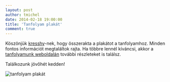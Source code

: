 ```yaml
---
layout: post
author: tmichel
date: 2014-02-18 19:00:00
title: 'Tanfolyam plakát'
comment: true
---
```


Köszönjük [kresshy](https://profile.sch.bme.hu/profile/show/uid/kresshy)-nek, hogy összerakta a plakátot a tanfolyamhoz.
Minden fontos információt megtaláltok rajta. Ha többre lennél kíváncsi, akkor a [tanfolyamunk weboldalán](http://kir-dev.github.io/tanfolyam/)
további részleteket is találsz.

Találkozunk jövőhét kedden!

![tanfolyam plakát](https://warp.kir-dev.sch.bme.hu/rails/active_storage/blobs/redirect/eyJfcmFpbHMiOnsibWVzc2FnZSI6IkJBaHBGZz09IiwiZXhwIjpudWxsLCJwdXIiOiJibG9iX2lkIn19--9a0483234122ef061e199f83cb6d20d1850f384e/tanf_plakat_2014.jpg)
